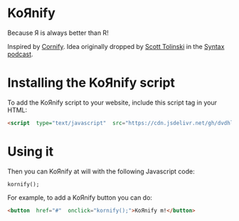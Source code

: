 # KoЯnify

Because Я is always better than R!

Inspired by [Cornify](https://github.com/Cornify/Cornify). Idea originally dropped by [Scott Tolinski](https://github.com/stolinski) in the [Syntax podcast](https://syntax.fm/show/324/typescript-fundamentals).

# Installing the KoЯnify script

To add the KoЯnify script to your website, include this script tag in your HTML:
~~~html
<script  type="text/javascript"  src="https://cdn.jsdelivr.net/gh/dvdhllbrg/kornify/kornify.js"></script>
~~~

# Using it
Then you can KoЯnify at will with the following Javascript code:

`kornify();`

For example, to add a KoЯnify button you can do:

~~~html
<button  href="#"  onclick="kornify();">KoЯnify m!</button>
~~~